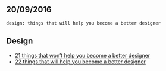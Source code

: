 20/09/2016
----------

`design: things that will help you become a better designer`

## Design 

- [21 things that won’t help you become a better designer](https://uxdesign.cc/21-things-that-wont-help-you-become-a-better-designer-e94c66d19a47#.87sqyi6rs)
- [22 things that will help you become a better designer
](https://uxdesign.cc/22-things-that-will-help-you-become-a-better-designer-b525f4347934#.tm9kqd53e)
